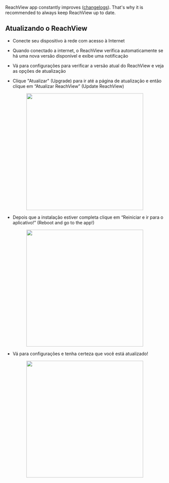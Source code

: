 ReachView app constantly improves ([changelogs](../../reachview/changelogs)). That's why it is recommended to always keep ReachView up to date.  

## Atualizando o ReachView

* Conecte seu dispositivo à rede com acesso à Internet

* Quando conectado a internet, o ReachView verifica automaticamente se há uma nova versão disponível e exibe uma notificação

* Vá para configurações para verificar a versão atual do ReachView e veja as opções de atualização

* Clique "Atualizar" (Upgrade) para ir até a página de atualização e então clique em “Atualizar ReachView” (Update ReachView)

<p style="text-align:center" ><img src="../img/reachview/updater/update.png" style="width: 370px;" /></p>

* Depois que a instalação estiver completa clique em “Reiniciar e ir para o aplicativo!” (Reboot and go to the app!)

<p style="text-align:center" ><img src="../img/reachview/updater/reboot.png" style="width: 370px;" /></p>

* Vá para configurações e tenha certeza que você está atualizado!

<p style="text-align:center" ><img src="../img/reachview/updater/uptodate.png" style="width: 370px;" /></p>
